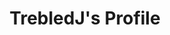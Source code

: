 ---
title: TrebledJ's Profile
layout: layouts/profile
redirect_from:
  - /online-cv
  - /cv
  - /skills
  - /author
  - /about
  - /about-me
---